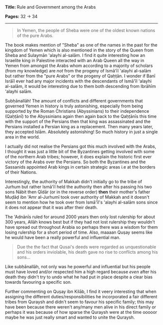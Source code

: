 **Title:** Rule and Government among the Arabs

**Pages:** 32 -> 34

---

> In Yemen, the people of Sheba were one of the oldest known nations of the pure Arabs.

The book makes mention of "Sheba" as one of the names in the past for the kingdom of Yemen which is also mentioned in the story of the Queen from Sheba and Sulaymān 'alayhi al-salām. I find it quite interesting how an Israelite king in Palestine interacted with an Arab Queen all the way in Yemen from amongst the Arabs whom according to a majority of scholars (from my knowledge) are *not* from the progeny of Ismā'īl 'alayhi al-salām but rather from the "pure Arabs" or the progeny of Qaḥṭān. I wonder if Banī Isrāīl ever had any major incidents with the descendants of Ismā'īl 'alayhi al-salām, it would be interesting due to them both descending from Ibrāhīm 'alayhi salām.

Subḥānallāh! The amount of conflicts and different governments that governed Yemen in history is truly astonishing, especially from being supported by the Roman Christians (Abyssinians) to their independence (Qaḥṭānī) to the Abyssinians again then again back to the Qaḥṭānīs this time with the support of the Persians then that king was assassinated and the Persians installed a Persian king as a replacement. Then many years later, they accepted Islām. Absolutely astonishing! So much history in just a single area in the world.

I actually did not realise the Persians got this much involved with the Arabs, I thought it was just a little bit of the Byzantines getting involved with some of the northern Arab tribes; however, it does explain the historic first ever victory of the Arabs over the Persians. So both the Byzantines and the Sassanids appointed Arab kings in certain strategic areas i.e at the borders of their Nations.

Interestingly, the authority of Makkah didn't initially go to the tribe of Jurhum but rather Ismā'īl held the authority then after his passing his two sons Nābit then Qīdār (or in the reverse order) **then** their mother's father Muḍāḍ ibn 'Amr al-Jurhumī took over authority of Makkah and it doesn't seem to mention how he took over from Ismā'īl's 'alayhi al-salām sons since it does not appear that it was after their death.

The 'Adnānīs ruled for around 2000 years then only lost rulership for about 300 years, Allāh knows best but if they had not lost rulership they wouldn't have spread out throughout Arabia so perhaps there was a wisdom for them losing rulership for a short period of time. Also, maaaan Quṣay seems like he would have been a really powerful and influential man.

> Due the the fact that Qusai's deeds were regarded as unquestionable and his orders inviolable, his death gave no rise to conflicts among his sons...

Like subḥānallāh, not only was he powerful and influential but his people must have loved and/or respected him a high regard because *even* after his death they didn't try to undo what he had put in place despite a clear bias towards favouring a specific son.

Further commenting on Quṣay ibn Kilāb, I find it veery interesting that when assigning the different duties/responsibilities he incorporated a fair different tribes from Quraysh and didn't seem to favour his specific family; this may have been because there weren't any/many men alive in his direct family or perhaps it was because of how sparse the Quraysh were at the time ooooor maybe he was just really smart and wanted to unite the Quraysh.
